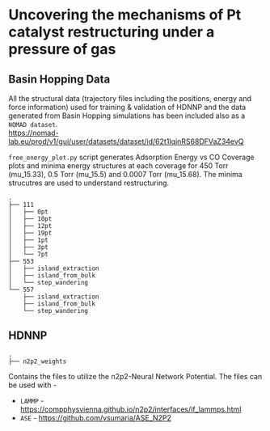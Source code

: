 # Uncovering the mechanisms of Pt catalyst restructuring under a pressure of gas

## Basin Hopping Data
All the structural data (trajectory files including the positions, energy and force information) used for training & validation of HDNNP and the data  generated from Basin Hopping simulations has been included also as a `NOMAD dataset`.  
https://nomad-lab.eu/prod/v1/gui/user/datasets/dataset/id/62t1IqjnRS68DFVaZ34evQ

`free_energy_plot.py` script generates Adsorption Energy vs CO Coverage plots and minima energy structures at each coverage for 450 Torr (mu_15.33), 0.5 Torr (mu_15.5) and 0.0007 Torr (mu_15.68). The minima strucutres are used to understand restructuring. 

```
.
├── 111
│   ├── 0pt
│   ├── 10pt
│   ├── 12pt
│   ├── 19pt
│   ├── 1pt
│   ├── 3pt
│   └── 7pt
├── 553
│   ├── island_extraction
│   ├── island_from_bulk
│   └── step_wandering
└── 557
    ├── island_extraction
    ├── island_from_bulk
    └── step_wandering
```

## HDNNP
```
.
├── n2p2_weights
```
Contains the files to utilize the n2p2-Neural Network Potential. The files can be used with - 
- `LAMMP` - https://compphysvienna.github.io/n2p2/interfaces/if_lammps.html
- `ASE` - https://github.com/vsumaria/ASE_N2P2
